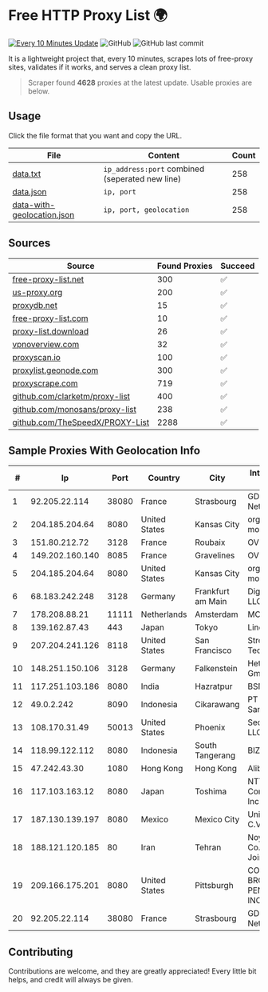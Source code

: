 
# Free HTTP Proxy List 🌍

[![Every 10 Minutes Update](https://github.com/mertguvencli/http-proxy-list/actions/workflows/main.yml/badge.svg?branch=main)](https://github.com/mertguvencli/http-proxy-list/actions/workflows/main.yml)
![GitHub](https://img.shields.io/github/license/mertguvencli/http-proxy-list)
![GitHub last commit](https://img.shields.io/github/last-commit/mertguvencli/http-proxy-list)

It is a lightweight project that, every 10 minutes, scrapes lots of free-proxy sites, validates if it works, and serves a clean proxy list.


> Scraper found **4628** proxies at the latest update. Usable proxies are below.

## Usage

Click the file format that you want and copy the URL.


|File|Content|Count|
|----|-------|-----|
|[data.txt](https://raw.githubusercontent.com/mertguvencli/http-proxy-list/main/proxy-list/data.txt)|`ip_address:port` combined (seperated new line)|258|
|[data.json](https://raw.githubusercontent.com/mertguvencli/http-proxy-list/main/proxy-list/data.json)|`ip, port`|258|
|[data-with-geolocation.json](https://raw.githubusercontent.com/mertguvencli/http-proxy-list/main/proxy-list/data-with-geolocation.json)|`ip, port, geolocation`|258|

## Sources

|Source|Found Proxies|Succeed|
|------|-------------|-------|
|[free-proxy-list.net](https://free-proxy-list.net)|300|✅|
|[us-proxy.org](https://www.us-proxy.org)|200|✅|
|[proxydb.net](http://proxydb.net)|15|✅|
|[free-proxy-list.com](https://free-proxy-list.com/?page=&port=&type%5B%5D=http&type%5B%5D=https&up_time=0&search=Search)|10|✅|
|[proxy-list.download](https://www.proxy-list.download/HTTP)|26|✅|
|[vpnoverview.com](https://vpnoverview.com/privacy/anonymous-browsing/free-proxy-servers)|32|✅|
|[proxyscan.io](https://www.proxyscan.io)|100|✅|
|[proxylist.geonode.com](https://proxylist.geonode.com/api/proxy-list?limit=300&page=1&sort_by=lastChecked&sort_type=desc&protocols=http,https)|300|✅|
|[proxyscrape.com](https://api.proxyscrape.com/v2/?request=displayproxies&protocol=http&timeout=10000&country=all&ssl=all&anonymity=all)|719|✅|
|[github.com/clarketm/proxy-list](https://raw.githubusercontent.com/clarketm/proxy-list/master/proxy-list-raw.txt)|400|✅|
|[github.com/monosans/proxy-list](https://raw.githubusercontent.com/monosans/proxy-list/main/proxies/http.txt)|238|✅|
|[github.com/TheSpeedX/PROXY-List](https://raw.githubusercontent.com/TheSpeedX/PROXY-List/master/http.txt)|2288|✅|


## Sample Proxies With Geolocation Info

|#|Ip|Port|Country|City|Internet Service Provider|
|-|--|----|-------|----|-------------------------|
|1|92.205.22.114|38080|France|Strasbourg|GD MASS Network|
|2|204.185.204.64|8080|United States|Kansas City|org-morenet.more.net|
|3|151.80.212.72|3128|France|Roubaix|OVH SAS|
|4|149.202.160.140|8085|France|Gravelines|OVH SAS|
|5|204.185.204.64|8080|United States|Kansas City|org-morenet.more.net|
|6|68.183.242.248|3128|Germany|Frankfurt am Main|DigitalOcean, LLC|
|7|178.208.88.21|11111|Netherlands|Amsterdam|MCHOST|
|8|139.162.87.43|443|Japan|Tokyo|Linode, LLC|
|9|207.204.241.126|8118|United States|San Francisco|Strong Technology|
|10|148.251.150.106|3128|Germany|Falkenstein|Hetzner Online GmbH|
|11|117.251.103.186|8080|India|Hazratpur|BSNL Internet|
|12|49.0.2.242|8090|Indonesia|Cikarawang|PT Usaha Adi Sanggoro|
|13|108.170.31.49|50013|United States|Phoenix|Secured Servers LLC|
|14|118.99.122.112|8080|Indonesia|South Tangerang|BIZNET|
|15|47.242.43.30|1080|Hong Kong|Hong Kong|Alibaba.com LLC|
|16|117.103.163.12|8080|Japan|Toshima|NTT PC Communications, Inc.|
|17|187.130.139.197|8080|Mexico|Mexico City|Uninet S.A. de C.V.|
|18|188.121.120.185|80|Iran|Tehran|Noyan Abr Arvan Co. ( Private Joint Stock)|
|19|209.166.175.201|8080|United States|Pittsburgh|CONTINENTAL BROADBAND PENNSYLVANIA, INC.|
|20|92.205.22.114|38080|France|Strasbourg|GD MASS Network|



## Contributing

Contributions are welcome, and they are greatly appreciated! Every
little bit helps, and credit will always be given.

